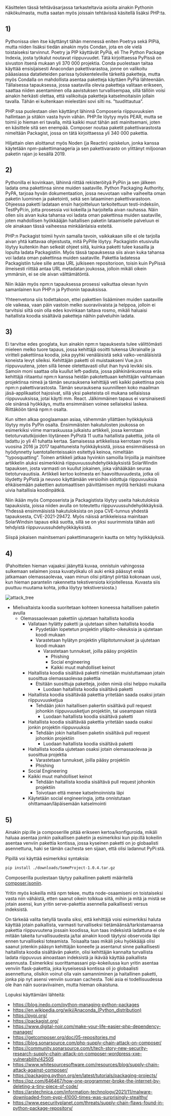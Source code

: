 Käsittelen tässä tehtäväsarjassa tarkasteltavia asioita ainakin
Pythonin näkökulmasta, mutta saatan myös joissain tehtävissä käsitellä
lisäksi PHP:ta.

## 1)

Pythonissa olen itse käyttänyt tähän mennessä eniten Poetrya sekä PIPiä, mutta niiden lisäksi tiedän ainakin myös Condan, jota en ole vielä toistaiseksi tarvinnut. Poetry ja PIP käyttävät PyPiä, eli The Python Package Indexia, josta työkalut noutavat riippuvuudet. Tätä kirjoittaessa PyPissä on sivuston itsenä mukaan yli 370 000 projektia. 
Conda puolestaan taitaa käyttää ensisijaisesti Anacondan pakettivarastoa, jonne on valikoitu pääasiassa datatieteiden parissa työskenteleville tärkeitä paketteja, mutta myös Condalla on mahdollista asentaa paketteja käyttäen PyPiä lähteenään.
Tällaisessa tapauksessa, jossa saatavilla olevia paketteja valitaan erikseen, saattaa niiden asentaminen olla aavistuksen turvallisempaa, sillä tällöin voisi ainakin herkästi olettaa, että valikoituja paketteja katselmoitaisiin jollain tavalla. Tähän ei kuitenkaan mielestäni sovi silti ns. ”tuudittautua”.

PHP:ssa puolestaan olen käyttänyt lähinnä Composeria riippuvuuksien hallintaan ja sitäkin vasta hyvin vähän. PHP:lle löytyy myös PEAR, mutta se toimii jo hieman eri tavalla, mitä kaikki muut tähän asti mainitsemani, joten en käsittele sitä sen enempää.
Composer noutaa paketit pakettivarastosta nimeltään Packagist, jossa on tätä kirjoittaessa yli 340 000 pakettia.

Hiljattain olen aloittanut myös Noden (ja Reactin) opiskelun, jonka kanssa käytetään npm-pakettimanageria ja sen pakettivarasto on ylittänyt miljoonan paketin rajan jo kesällä 2019.

## 2)

Pythonilla ei kovinkaan, lähinnä riittää rekisteröityä PyPiin ja sen jälkeen ladata oma pakettinsa sinne muiden saataville. Python Packaging Authority, PyPA, tarjoaa hyvän dokumentaation, jossa neuvotaan vaihe vaiheelta oman paketin luominen ja paketointi, sekä sen lataaminen pakettivarastoon. Ohjeessa paketti ladataan ensin harjoitteluun tarkoitettuun testi-indeksiin, TestPyPi:in, jotta prosessia voi kokeilla ja harjoitella aivan rauhassa.
Näin ollen siis aivan kuka tahansa voi ladata oman pakettinsa muiden saataville, joten mahdollisen hyökkääjän haitallisen paketin lataamiselle palveluun ei ole ainakaan tässä vaiheessa minkäänlaisia esteitä.

PHP:n Packagist toimii hyvin samalla tavoin, vaikkakaan sille ei ole tarjolla aivan yhtä kattavaa ohjeistusta, mitä PyPille löytyy. Packagistin etusivulla löytyy kuitenkin ihan selkeät ohjeet siitä, kuinka paketti tulee kasailla ja lopulta ladata Packagistiin. Myös tässä tapauksessa siis aivan kuka tahansa voi ladata oman pakettinsa muiden saataville. Pakettia ladatessa Packagistiin tulee sille antaa URL julkiseen repositorioon, toisin kuin PyPissä ilmeisesti riittää antaa URL metadatan joukossa, jolloin mikäli oikein ymmärsin, ei se ole aivan välttämätöntä.

Niin ikään myös npm:n tapauksessa prosessi vaikuttaa olevan hyvin samanlainen kun PHP:n ja Pythonin tapauksissa. 

Yhteenvetona siis todettakoon, ettei pakettien lisääminen muiden saataville ole vaikeaa, vaan päin vastoin melko suoraviivaista ja helppoa, jolloin ei tarvitsisi siltä osin olla edes kovinkaan taitava rosmo, mikäli haluaisi haitallista koodia sisältäviä paketteja näihin palveluihin ladata.

## 3)

Ei tarvitse edes googlata, kun ainakin npm:n tapauksesta tulee välittömästi mieleen melko tuore tapaus, jossa kehittäjä osoitti tukensa Ukrainalle ja viritteli pakettiinsa koodia, joka pyyhki venäläisistä sekä valko-venäläisistä koneista levyt sileiksi. Kehittäjän paketti oli muistaakseni Vue.js:n riippuvuutena, joten sillä lienee oletettavasti ollut ihan hyvä levikki siis.
Samoin moni saattaa olla kuullut left-padista, jossa pähkinänkuoressa eräs kehittäjä riitaantui npm:n kanssa heidän pakotettuaan kehittäjän vaihtamaan projektinsa nimeä ja tämän seurauksena kehittäjä veti kaikki pakettinsa pois npm:n pakettivarastosta. Tämän seurauksena suunnilleen koko maailman jäsä-applikaatiot hajosivat, sillä yksi paketeista oli mukana sellaisissa riippuvuuksissa, jotai käytti mm. React. 
Jälkimmäinen tapaus ei varsinaisesti ole sinänsä hyökkäys, mutta ensimmäisen voinee sellaiseksi laskea. Riittäköön tämä npm:n osalta.

Kun sitten alkaa googlaamaan asiaa, vähemmän yllättäen hyökkäyksiä löytyy myös PyPin osalta. Ensimmäisten hakutulosten joukossa on esimerkiksi viime marraskuussa julkaistu artikkeli, jossa kerrotaan tietoturvatutkijoiden löytäneen PyPistä 11 uutta haitallista pakettia, joita oli ladattu jo yli 41 tuhatta kertaa. Samaisessa artikkelissa kerrotaan myös vuosina 2016 ja 2017 tapahtuneista hyökkäyksistä, joissa ensimmäisessä on hyödynnetty luentotallenteissakin esitettyä keinoa, nimeltään ”typosquatting”. Toinen artikkeli jatkaa hyvinkin samoilla linjoilla ja mainitsee artikkelin aluksi esimerkkinä riippuvuussuhdehyökkäyksistä SolarWindin tapauksen, josta varmasti on kuullut jokainen, joka vähääkään seuraa tietoturvauutisia. Artikkeli kertoo kolmesta eri haavoittuvuudesta, jotka oli löydetty PyPistä ja neuvoo käyttämään versioihin sidottuja riippuvuuksia ehkäisemään pakettien automaattisen päivittämisen myötä herkästi mukana uivia haitallisia koodinpätkiä.

Niin ikään myös Composerista ja Packagistista löytyy useita hakutuloksia tapauksista, joissa niiden avulla on toteutettu riippuvuussuhdehyökkäyksiä. Yhdessä ensimmäisistä hakutuloksista on jopa CVE-tunnus yhdestä tapauksesta, CVE-2021-29472. Myös näissä artikkeleissa mainitaan SolarWindsin tapaus eikä suotta, sillä se on yksi suurimmista tähän asti tehdyistä riippuvuussuhdehyökkäyksistä.

Siispä jokaisen mainitsemani pakettimanagerin kautta on tehty hyökkäyksiä.

## 4)

(Pahoittelen hieman vajaaksi jäänyttä kuvaa, onnistuin vahingossa sulkemaan selaimen jossa kuvatyökalu oli auki enkä päässyt enää jatkamaan olemassaolevaa, vaan minun olisi pitänyt piirtää kokonaan uusi, kun hieman parantelin rakennetta tekstiversiota kirjoitellessa. Kuvasta siis puuttuu muutama kohta, jotka löytyy tekstiversiosta.)

![attack_tree](attack_tree.png)

- Mielivaltaista koodia suoritetaan kohteen koneessa haitallisen paketin avulla
    - Olemassaolevaan pakettiin ujutetaan haitallista koodia
        - Vallataan hylätty paketti ja ujutetaan siihen haitallista koodia
            - Pyydetään lopetetun projektin ylläpito-oikeuksia ja ujutetaan koodi mukaan
            - Varastetaan hylätyn projektin ylläpitotunnukset ja ujutetaan koodi mukaan
                - Varastetaan tunnukset, joilla pääsy projektiin
                    - Phishing
                    - Social engineering
                    - Kaikki muut mahdolliset keinot
        - Haitallista koodia sisältävä paketti nimetään muistuttamaan jotain suosittua olemassaolevaa pakettia
            - Etsitään suosittuja paketteja, joiden nimiä olisi helppo mukailla
                - Luodaan haitallista koodia sisältävä paketti
        - Haitallista koodia sisältävää pakettia yritetään saada osaksi jotain riippuvuusketjua
            - Tehdään jokin haitallisen pakertin sisältävä pull request johonkin riippuvuusketjun projektiin, tai useampaan niistä
                - Luodaan haitallista koodia sisältävä paketti
        - Haitallista koodia sisältävää pakettia yritetään saada osaksi jonkin projektin riippuvuuksia
            - Tehdään jokin haitallisen paketin sisältävä pull request johonkin projektiin
                - Luodaan haitallista koodia sisältävä paketti
        - Haitallista koodia ujutetaan osaksi jotain olemassaolevaa ja suosittua projektia
            - Varastetaan tunnukset, joilla pääsy projektiin
	        - Phishing
 	 	- Social Engineering
		- Kaikki muut mahdolliset keinot
            - Tehdään haitallista koodia sisältävä pull request johonkin projektiin
	        - Toivotaan että menee katselmoinnista läpi
		- Käytetään social engineeringia, jotta onnistutaan ohittamaan/läpäisemään katselmointi

## 5)

Ainakin pip:ille ja composerille pitää erikseen kertoa/konfiguroida, mikäli haluaa asentaa jonkin paikallisen paketin ja esimerkiksi kun pip:illä kokeilin asentaa venviin pakettia kontissa, jossa kyseinen paketti on jo globaalisti asennettuna, haki se tämän cachesta sen sijaan, että olisi ladannut PyPi:stä. 

Pipillä voi käyttää esimerkiksi syntaksia:

```bash
pip install ./downloads/SomeProject-1.0.4.tar.gz
```

Composerilla puolestaan täytyy paikallinen paketti määritellä [composer.jsoniin](https://getcomposer.org/doc/05-repositories.md).

Yritin myös kokeilla mitä npm tekee, mutta node-osaamiseni on toistaiseksi vasta niin vähäistä, etten saanut oikein tolkkua siitä, mihin ja mitä ja mistä se jotain asensi, kun yritin serve-pakettia asennella paikallisesti versus indeksistä.

On tärkeää valita tietyllä tavalla siksi, että kehittäjä voisi esimerkiksi haluta käyttää jotain paikallista, varmasti turvalliseksi tietämäänsä/tarkistamaansa pakettia riippuvuutena jossain koodissa, kun taas indeksistä ladattuna ei ole mitään takeita turvallisuudesta ja/tai ainakin koodi täytyisi observoida läpi ennen turvalliseksi toteamista. Toisaalta taas mikäli joku hyökkääjä olisi saanut jotenkin pääsyn kehittäjän koneelle ja asentanut sinne paikallisesti haitallista koodia sisältävän paketin, olisi kehittäjän kannalta turvallista ladata riippuvuus ainoastaan indeksistä ja ikävää käyttää paikallista asennusta. Esimerkiksi suorittamassani pip-kokeilussa kun yritin asentaa venviin flask-pakettia, joka kyseisessä kontissa oli jo globaalisti asennettuna, olisikin voinut olla vain samanniminen ja haitallinen paketti, jonka pip nyt asensi venviin suoraan cachesta. Toki asia ei todellisuudessa ole ihan näin suoraviivainen, mutta hieman oikaistuna.

  
Lopuksi käyttämiäni lähteitä:
 - https://blog.inedo.com/python-managing-python-packages
 - https://en.wikipedia.org/wiki/Anaconda_(Python_distribution)
 - https://pypi.org/
 - https://packagist.org/
 - https://www.digital-noir.com/make-your-life-easier-php-dependency-manager/
 - https://getcomposer.org/doc/05-repositories.md
 - https://blog.sonarsource.com/php-supply-chain-attack-on-composer/
 - https://community.sonarsource.com/t/tech-story-new-security-research-supply-chain-attack-on-composer-wordpress-xxe-vulnerability/42505
 - https://www.whitesourcesoftware.com/resources/blog/supply-chain-attack-against-composer/
 - https://packaging.python.org/en/latest/tutorials/packaging-projects/
 - https://qz.com/646467/how-one-programmer-broke-the-internet-by-deleting-a-tiny-piece-of-code/
 - https://arstechnica.com/information-technology/2021/11/malware-downloaded-from-pypi-41000-times-was-surprisingly-stealthy/
 - https://www.esecurityplanet.com/threats/supply-chain-flaws-found-in-python-package-repository/
